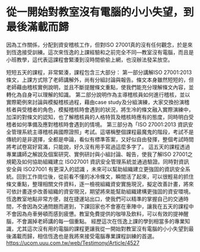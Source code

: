# 從一開始對教室沒有電腦的小小失望，到最後滿載而歸

因為工作關係，分配到資安稽核工作，但對ISO 27001真的沒有任何觀念，於是來到恆逸接受訓練。這次來恆逸的上課經驗和之前完全不同—教室沒有電腦，而且是小班教學，這代表這課程會緊湊到沒時間偷偷上網，也沒辦法發呆放空。

短短五天的課程，非常緊湊，課程包含三大部分： 第一部分講解ISO 27001:2013條文，上課方式除了老師講解外，尚有分組討論與報告。條文本身雖然短短的，但老師藉由稽核實例說明，並且不斷提醒條文重點，使我們能充分理解條文內容，並轉化為自身可以理解的知識。
第二部分說明作為主導稽核員如何進行稽核，並以實際範例來討論與模擬稽核過程，藉由case study及分組演練，大家交換扮演稽核者與受稽者的角色，模擬稽核時會遇到的狀況，將生冷的條文融入實際演練中，加深的對條文的認知，也了解稽核員的人格特質及稽核時應有的態度，同時明白受稽者如何準備及應對稽核時會遇到的情境。
第三部分為「ISO 27001:2013 資訊安全管理系統主導稽核員國際證照」考試。這堪稱整個課程最魔鬼的階段，考試不是傳統的是非選擇，全都是申論，看似有標準答案，又好似自由發揮，整個考試時間將考試卷寫好寫滿，只能說，好久沒有用手寫過這麼多字了。
這五天的課程透過專業講師之解說及個案研究、實例研討與小組討論、報告，使我了解ISO 27001之規範及如何協助組織建立 ISO27001 資訊安全管理系統並通過驗證。同時對資訊安全與 ISO27001 有更深入的認識 ，未來可以幫助組織建立更強固的資訊安全系統。回到工作崗位後，從前看不懂的冰冷條文，瞬間活了起來，可以很輕易的抓住條文重點，整理相關文件資料，逐一檢視組織資安實施現況，擬定改善計畫，將來可依計畫逐步改善組織的資安現況，期望將來能幫助組織建構更強固的資安環境。
恆逸教室地點非常方便，就在捷運站出口，使我們可以精準的掌握自己的交通時間，不會因為交通問題而遲到，下課回家也不會塞在車陣中，讓我在五天的課程中不會因為舟車勞頓而感到疲憊。教室免費提供的咖啡及飲料，可以有效的提神醒腦，不會漏掉老師講的每一個重點。
經歷這次在恆逸上課的學到相當多的專業知識，尤其這次沒有用的電腦的課程更讓我從一開始對教室沒有電腦的小小失望到最後滿載而歸，相信恆逸也是我將來接受電腦專業課程訓練的首選。
https://ucom.uuu.com.tw/web/Testimony/Article/4527
